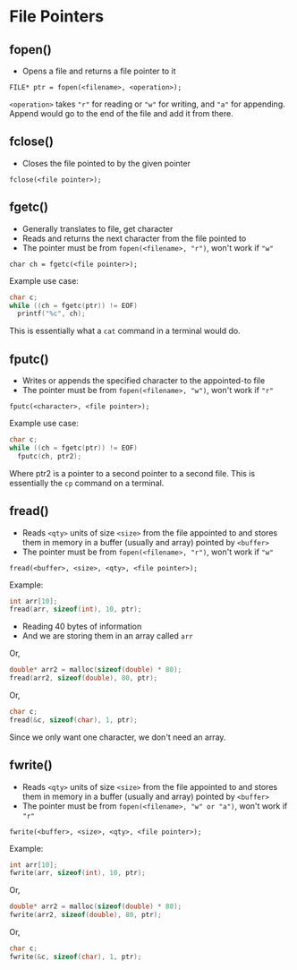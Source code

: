 # File Pointers

## fopen()

- Opens a file and returns a file pointer to it

`FILE* ptr = fopen(<filename>, <operation>);`

`<operation>` takes `"r"` for reading or `"w"` for writing, and `"a"` for appending. Append would go to the end of the file and add it from there.

## fclose()

- Closes the file pointed to by the given pointer

`fclose(<file pointer>);`

## fgetc()

- Generally translates to file, get character
- Reads and returns the next character from the file pointed to
- The pointer must be from `fopen(<filename>, "r")`, won't work if `"w"`

`char ch = fgetc(<file pointer>);`

Example use case:
```c
char c;
while ((ch = fgetc(ptr)) != EOF)
  printf("%c", ch);
```

This is essentially what a `cat` command in a terminal would do.

## fputc()

- Writes or appends the specified character to the appointed-to file 
- The pointer must be from `fopen(<filename>, "w")`, won't work if `"r"`

`fputc(<character>, <file pointer>);`

Example use case:
```c
char c;
while ((ch = fgetc(ptr)) != EOF)
  fputc(ch, ptr2);
```
Where ptr2 is a pointer to a second pointer to a second file. This is essentially the `cp` command on a terminal.

## fread()

- Reads `<qty>` units of size `<size>` from the file appointed to and stores them in memory in a buffer (usually and array) pointed by `<buffer>`
- The pointer must be from `fopen(<filename>, "r")`, won't work if `"w"`

`fread(<buffer>, <size>, <qty>, <file pointer>);`

Example:
```c
int arr[10];
fread(arr, sizeof(int), 10, ptr);
```
- Reading 40 bytes of information
- And we are storing them in an array called `arr`

Or,

```c
double* arr2 = malloc(sizeof(double) * 80);
fread(arr2, sizeof(double), 80, ptr);
```

Or,

```c
char c;
fread(&c, sizeof(char), 1, ptr);
```
Since we only want one character, we don't need an array.

## fwrite()

- Reads `<qty>` units of size `<size>` from the file appointed to and stores them in memory in a buffer (usually and array) pointed by `<buffer>`
- The pointer must be from `fopen(<filename>, "w" or "a")`, won't work if `"r"`

`fwrite(<buffer>, <size>, <qty>, <file pointer>);`

Example:
```c
int arr[10];
fwrite(arr, sizeof(int), 10, ptr);
```

Or,

```c
double* arr2 = malloc(sizeof(double) * 80);
fwrite(arr2, sizeof(double), 80, ptr);
```

Or,

```c
char c;
fwrite(&c, sizeof(char), 1, ptr);
```